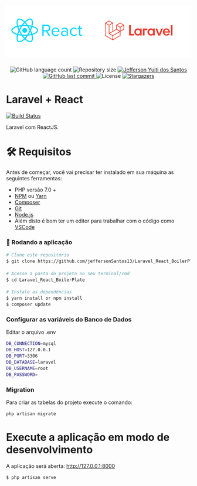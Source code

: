 <h1 align="center">
  <img alt="Laravel" title="Laravel" src="assets/react_laravel_logo.png" width="550" />
</h1>

<p align="center">
  <img alt="GitHub language count" src="https://img.shields.io/github/languages/count/jeffersonSantos13/Laravel_React_BoilerPlate?color=%2304D361">

  <img alt="Repository size" src="https://img.shields.io/github/repo-size/jeffersonSantos13/Laravel_React_BoilerPlate">

  <a href="https://www.linkedin.com/in/lucasdeveloperti/">
    <img alt="Jefferson Yuiti dos Santos" src="https://img.shields.io/badge/made%20by-Jefferson Santos-%2304D361">
  </a>

  <a href="https://github.com/jeffersonSantos13/Laravel_React_BoilerPlate/commits/master">
    <img alt="GitHub last commit" src="https://img.shields.io/github/last-commit/jeffersonSantos13/Laravel_React_BoilerPlate">
  </a>

  <img alt="License" src="https://img.shields.io/badge/license-MIT-brightgreen">

   <a href="https://github.com/jeffersonSantos13/Laravel_React_BoilerPlate/stargazers">
    <img alt="Stargazers" src="https://img.shields.io/github/stars/jeffersonSantos13/Laravel_React_BoilerPlate?style=social">
  </a>
</p>

# Laravel + React

[![Build Status](https://travis-ci.org/joemccann/dillinger.svg?branch=master)](https://travis-ci.org/joemccann/dillinger)

Laravel com ReactJS.
# 🛠 Requisitos
Antes de começar, você vai precisar ter instalado em sua máquina as seguintes ferramentas:

  - PHP versão 7.0 +
  - [NPM](https://www.npmjs.com/get-npm) ou [Yarn](https://yarnpkg.com/)
  - [Composer](https://getcomposer.org/) 
  - [Git](https://git-scm.com)
  - [Node.js](https://nodejs.org/en/)
  - Além disto é bom ter um editor para trabalhar com o código como [VSCode](https://code.visualstudio.com/)

### 🧭 Rodando a aplicação

```bash
# Clone este repositório
$ git clone https://github.com/jeffersonSantos13/Laravel_React_BoilerPlate.git

# Acesse a pasta do projeto no seu terminal/cmd
$ cd Laravel_React_BoilerPlate

# Instale as dependências
$ yarn install or npm install
$ composer update

```

### Configurar as variáveis do Banco de Dados
Editar o arquivo .env

```sh
DB_CONNECTION=mysql
DB_HOST=127.0.0.1
DB_PORT=3306
DB_DATABASE=laravel
DB_USERNAME=root
DB_PASSWORD=
```

### Migration
Para criar as tabelas do projeto execute o comando:

```bash
php artisan migrate
```

# Execute a aplicação em modo de desenvolvimento
A aplicação será aberta: http://127.0.0.1:8000

```bash
$ php artisan serve
```

